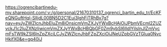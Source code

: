 https://ogrencibartinedu-my.sharepoint.com/:v:/g/personal/21670310137_ogrenci_bartin_edu_tr/EcKFeQNGuftHql-SlIjdL00BN5D2C1Eui3lghFiTRhBv7g?nav=eyJyZWZlcnJhbEluZm8iOnsicmVmZXJyYWxBcHAiOiJPbmVEcml2ZUZvckJ1c2luZXNzIiwicmVmZXJyYWxBcHBQbGF0Zm9ybSI6IldlYiIsInJlZmVycmFsTW9kZSI6InZpZXciLCJyZWZlcnJhbFZpZXciOiJNeUZpbGVzTGlua0NvcHkifX0&e=gq40iJ
